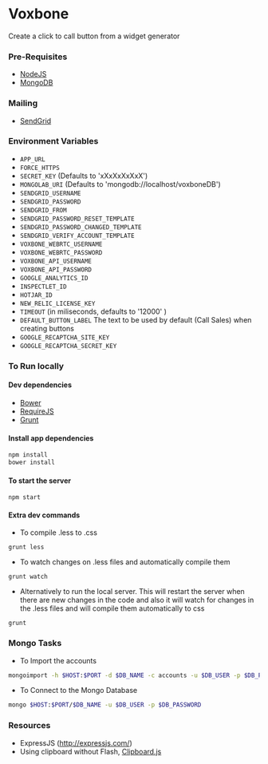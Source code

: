 # Voxbone
Create a click to call button from a widget generator

### Pre-Requisites

* [NodeJS](https://nodejs.org)
* [MongoDB](https://www.mongodb.org/)

### Mailing

* [SendGrid](sendgrid.com)

### Environment Variables

* `APP_URL`
* `FORCE_HTTPS`
* `SECRET_KEY` (Defaults to 'xXxXxXxXxX')
* `MONGOLAB_URI` (Defaults to 'mongodb://localhost/voxboneDB')
* `SENDGRID_USERNAME`
* `SENDGRID_PASSWORD`
* `SENDGRID_FROM`
* `SENDGRID_PASSWORD_RESET_TEMPLATE`
* `SENDGRID_PASSWORD_CHANGED_TEMPLATE`
* `SENDGRID_VERIFY_ACCOUNT_TEMPLATE`
* `VOXBONE_WEBRTC_USERNAME`
* `VOXBONE_WEBRTC_PASSWORD`
* `VOXBONE_API_USERNAME`
* `VOXBONE_API_PASSWORD`
* `GOOGLE_ANALYTICS_ID`
* `INSPECTLET_ID`
* `HOTJAR_ID`
* `NEW_RELIC_LICENSE_KEY`
* `TIMEOUT` (in miliseconds, defaults to '12000' )
* `DEFAULT_BUTTON_LABEL` The text to be used by default (Call Sales) when creating buttons
* `GOOGLE_RECAPTCHA_SITE_KEY`
* `GOOGLE_RECAPTCHA_SECRET_KEY`

### To Run locally

#### Dev dependencies

* [Bower](http://bower.io/)
* [RequireJS](http://requirejs.org/)
* [Grunt](http://gruntjs.com/)

#### Install app dependencies
```bash
npm install
bower install
```

#### To start the server
```
npm start
```

#### Extra dev commands
- To compile .less to .css
```
grunt less
```

- To watch changes on .less files and automatically compile them
```
grunt watch
```

- Alternatively to run the local server. This will restart the server when there are new changes in the code and
also it will watch for changes in the .less files and will compile them automatically to css

```
grunt
```

### Mongo Tasks

- To Import the accounts
```bash
mongoimport -h $HOST:$PORT -d $DB_NAME -c accounts -u $DB_USER -p $DB_PASSWORD --file accounts.json
```

- To Connect to the Mongo Database
```bash
mongo $HOST:$PORT/$DB_NAME -u $DB_USER -p $DB_PASSWORD
```

### Resources

* ExpressJS (http://expressjs.com/)
* Using clipboard without Flash, [Clipboard.js](https://zenorocha.github.io/clipboard.js/)
